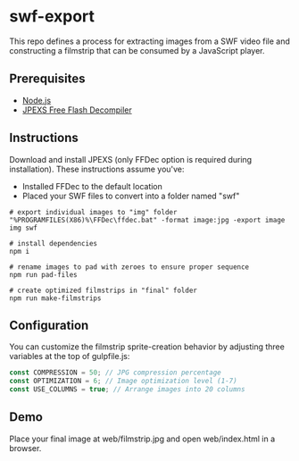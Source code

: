 # swf-export

This repo defines a process for extracting images from a SWF video file and constructing a filmstrip that can be consumed by a JavaScript player.

## Prerequisites

- [Node.js](https://nodejs.org)
- [JPEXS Free Flash Decompiler](https://github.com/jindrapetrik/jpexs-decompiler/releases/latest)

## Instructions

Download and install JPEXS (only FFDec option is required during installation). These instructions assume you've:

- Installed FFDec to the default location
- Placed your SWF files to convert into a folder named "swf"

```shell
# export individual images to "img" folder
"%PROGRAMFILES(X86)%\FFDec\ffdec.bat" -format image:jpg -export image img swf

# install dependencies
npm i

# rename images to pad with zeroes to ensure proper sequence
npm run pad-files

# create optimized filmstrips in "final" folder
npm run make-filmstrips
```

## Configuration

You can customize the filmstrip sprite-creation behavior by adjusting three variables at the top of gulpfile.js:

```js
const COMPRESSION = 50; // JPG compression percentage
const OPTIMIZATION = 6; // Image optimization level (1-7)
const USE_COLUMNS = true; // Arrange images into 20 columns
```

## Demo

Place your final image at web/filmstrip.jpg and open web/index.html in a browser.
